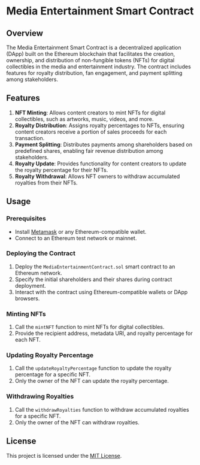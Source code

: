 # Media Entertainment Smart Contract

## Overview

The Media Entertainment Smart Contract is a decentralized application (DApp) built on the Ethereum blockchain that facilitates the creation, ownership, and distribution of non-fungible tokens (NFTs) for digital collectibles in the media and entertainment industry. The contract includes features for royalty distribution, fan engagement, and payment splitting among stakeholders.

## Features

1. **NFT Minting**: Allows content creators to mint NFTs for digital collectibles, such as artworks, music, videos, and more.
2. **Royalty Distribution**: Assigns royalty percentages to NFTs, ensuring content creators receive a portion of sales proceeds for each transaction.
3. **Payment Splitting**: Distributes payments among shareholders based on predefined shares, enabling fair revenue distribution among stakeholders.
4. **Royalty Update**: Provides functionality for content creators to update the royalty percentage for their NFTs.
5. **Royalty Withdrawal**: Allows NFT owners to withdraw accumulated royalties from their NFTs.

## Usage

### Prerequisites

- Install [Metamask](https://metamask.io/) or any Ethereum-compatible wallet.
- Connect to an Ethereum test network or mainnet.

### Deploying the Contract

1. Deploy the `MediaEntertainmentContract.sol` smart contract to an Ethereum network.
2. Specify the initial shareholders and their shares during contract deployment.
3. Interact with the contract using Ethereum-compatible wallets or DApp browsers.

### Minting NFTs

1. Call the `mintNFT` function to mint NFTs for digital collectibles.
2. Provide the recipient address, metadata URI, and royalty percentage for each NFT.

### Updating Royalty Percentage

1. Call the `updateRoyaltyPercentage` function to update the royalty percentage for a specific NFT.
2. Only the owner of the NFT can update the royalty percentage.

### Withdrawing Royalties

1. Call the `withdrawRoyalties` function to withdraw accumulated royalties for a specific NFT.
2. Only the owner of the NFT can withdraw royalties.

## License

This project is licensed under the [MIT License](LICENSE).
